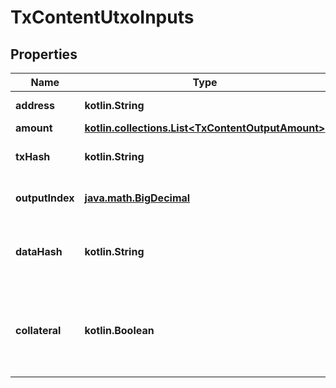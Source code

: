 
# TxContentUtxoInputs

## Properties
Name | Type | Description | Notes
------------ | ------------- | ------------- | -------------
**address** | **kotlin.String** | Input address | 
**amount** | [**kotlin.collections.List&lt;TxContentOutputAmount&gt;**](TxContentOutputAmount.md) |  | 
**txHash** | **kotlin.String** | Hash of the UTXO transaction | 
**outputIndex** | [**java.math.BigDecimal**](java.math.BigDecimal.md) | UTXO index in the transaction | 
**dataHash** | **kotlin.String** | The hash of the transaction output datum | 
**collateral** | **kotlin.Boolean** | Whether the input is a collateral consumed on script validation failure | 



